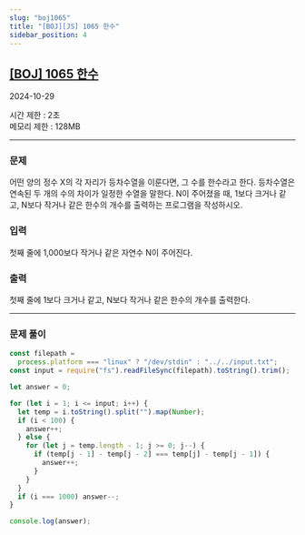 ```yaml
---
slug: "boj1065"
title: "[BOJ][JS] 1065 한수"
sidebar_position: 4
---
```


## [[BOJ] 1065 한수](https://www.acmicpc.net/problem/1065)

2024-10-29

시간 제한 : 2초  
메모리 제한 : 128MB

---

### 문제

어떤 양의 정수 X의 각 자리가 등차수열을 이룬다면, 그 수를 한수라고 한다. 등차수열은 연속된 두 개의 수의 차이가 일정한 수열을 말한다. N이 주어졌을 때, 1보다 크거나 같고, N보다 작거나 같은 한수의 개수를 출력하는 프로그램을 작성하시오.

### 입력

첫째 줄에 1,000보다 작거나 같은 자연수 N이 주어진다.

### 출력

첫째 줄에 1보다 크거나 같고, N보다 작거나 같은 한수의 개수를 출력한다.

---

### 문제 풀이

```js
const filepath =
  process.platform === "linux" ? "/dev/stdin" : "../../input.txt";
const input = require("fs").readFileSync(filepath).toString().trim();

let answer = 0;

for (let i = 1; i <= input; i++) {
  let temp = i.toString().split("").map(Number);
  if (i < 100) {
    answer++;
  } else {
    for (let j = temp.length - 1; j >= 0; j--) {
      if (temp[j - 1] - temp[j - 2] === temp[j] - temp[j - 1]) {
        answer++;
      }
    }
  }
  if (i === 1000) answer--;
}

console.log(answer);
```
